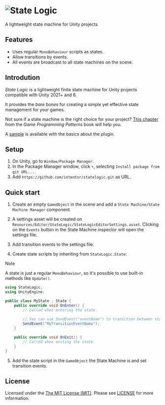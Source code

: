 # ![State Logic](https://github.com/user-attachments/assets/10211b69-3cdf-441a-8a3f-198bf901a677)

A lightweight state machine for Unity projects

## Features

- Uses regular `MonoBehaviour` scripts as states.
- Allow transitions by events.
- All events are broadcast to all state machines on the scene.

## Introdution

*State Logic* is a lightweight finite state machine for Unity projects compatible with Unity 2021+ and 6.

It provides the *bare bones* for creating a simple yet effective state management for your games.

Not sure if a state machine is the right choice for your project? [This chapter](https://gameprogrammingpatterns.com/state.html) from the *Game Programming Patterns* book will help you.

A [sample](Samples~/QuickStart/) is available with the basics about the plugin.

## Setup

1. On Unity, go to `Window/Package Manager`.
2. In the Package Manager window, click `+`, selecting `Install package from git URL...`.
3. Add `https://github.com/intentor/statelogic.git` as URL.

## Quick start

1. Create an empty `GameObject` in the scene and add a `State Machine/State Machine Manager` component.

2. A settings asset will be created on `Resources/Editor/StateLogic/StateLogicEditorSettings.asset`. Clicking on the `Events` button in the State Machine inspector will open the settings file.

3. Add transition events to the settings file.

4. Create state scripts by inheriting from `StateLogic.State`:

> [!NOTE]  
> A state is just a regular `MonoBehaviour`, so it's possible to use built-in methods like `Update()`.

```cs
using StateLogic;
using UnityEngine;

public class MyState : State {
    public override void OnEnter() {
        // Called when entering the state.
        
        // You can use SendEvent("eventName") to transition between states:
        SendEvent("MyTransitionEventName");
    }

    public override void OnExit() {
        // Called when exiting the state.
    }
}
```

5. Add the state script in the `GameObject` the State Machine is and set transition events.

## License

Licensed under the [The MIT License (MIT)](http://opensource.org/licenses/MIT). Please see [LICENSE](LICENSE) for more information.
